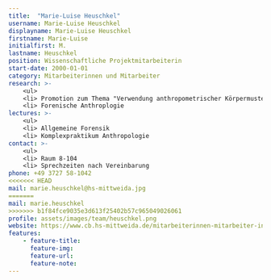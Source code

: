```yaml
---
title:  "Marie-Luise Heuschkel"
username: Marie-Luise Heuschkel
displayname: Marie-Luise Heuschkel
firstname: Marie-Luise
initialfirst: M.
lastname: Heuschkel
position: Wissenschaftliche Projektmitarbeiterin
start-date: 2000-01-01
category: Mitarbeiterinnen und Mitarbeiter
research: >- 
    <ul>
    <li> Promotion zum Thema "Verwendung anthropometrischer Körpermuster für die Personenzuordnung mittels digitaler Verfahren."
    <li> Forenische Anthroplogie
lectures: >-
    <ul>
    <li> Allgemeine Forensik
    <li> Komplexpraktikum Anthropologie
contact: >-
    <ul>
    <li> Raum 8-104
    <li> Sprechzeiten nach Vereinbarung
phone: +49 3727 58-1042
<<<<<<< HEAD
mail: marie.heuschkel@hs-mittweida.jpg 
=======
mail: marie.heuschkel
>>>>>>> b1f84fce9035e3d613f25402b57c965049026061
profile: assets/images/team/heuschkel.png
website: https://www.cb.hs-mittweida.de/mitarbeiterinnen-mitarbeiter-in-ihren-fachgruppen/heuschkel-marie-luise/
features:
    - feature-title: 
      feature-img: 
      feature-url: 
      feature-note: 
---
```

